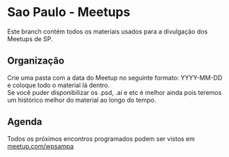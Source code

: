 Sao Paulo - Meetups
=========

Este branch contém todos os materiais usados para a divulgação dos Meetups de SP.

## Organização

Crie uma pasta com a data do Meetup no seguinte formato: YYYY-MM-DD e coloque todo o material lá dentro.  
Se você puder disponibilizar os .psd, .ai e etc é melhor ainda pois teremos um histórico melhor do material ao longo do tempo.  

## Agenda
Todos os próximos encontros programados podem ser vistos em [meetup.com/wpsampa](http://www.meetup.com/wpsampa/#upcoming)
